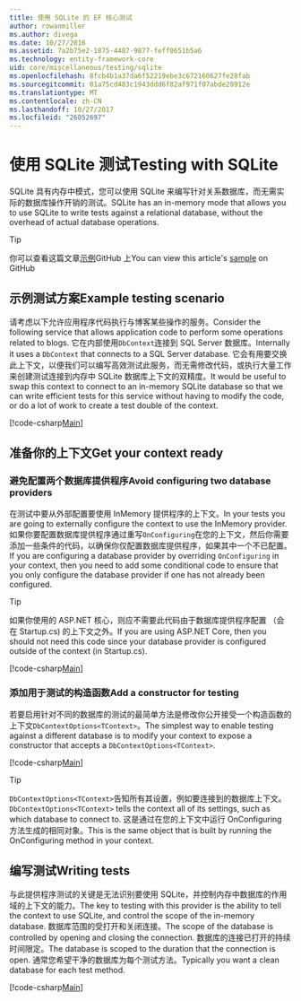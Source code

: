 ```yaml
---
title: 使用 SQLite 的 EF 核心测试
author: rowanmiller
ms.author: divega
ms.date: 10/27/2016
ms.assetid: 7a2b75e2-1875-4487-9877-feff0651b5a6
ms.technology: entity-framework-core
uid: core/miscellaneous/testing/sqlite
ms.openlocfilehash: 8fcb4b1a37da6f52219ebe3c672160627fe28fab
ms.sourcegitcommit: 01a75cd483c1943ddd6f82af971f07abde20912e
ms.translationtype: MT
ms.contentlocale: zh-CN
ms.lasthandoff: 10/27/2017
ms.locfileid: "26052697"
---
```

# <a name="testing-with-sqlite"></a><span data-ttu-id="03409-102">使用 SQLite 测试</span><span class="sxs-lookup"><span data-stu-id="03409-102">Testing with SQLite</span></span>

<span data-ttu-id="03409-103">SQLite 具有内存中模式，您可以使用 SQLite 来编写针对关系数据库，而无需实际的数据库操作开销的测试。</span><span class="sxs-lookup"><span data-stu-id="03409-103">SQLite has an in-memory mode that allows you to use SQLite to write tests against a relational database, without the overhead of actual database operations.</span></span>

> [!TIP]  
> <span data-ttu-id="03409-104">你可以查看这篇文章[示例](https://github.com/aspnet/EntityFramework.Docs/tree/master/samples/core/Miscellaneous/Testing)GitHub 上</span><span class="sxs-lookup"><span data-stu-id="03409-104">You can view this article's [sample](https://github.com/aspnet/EntityFramework.Docs/tree/master/samples/core/Miscellaneous/Testing) on GitHub</span></span>

## <a name="example-testing-scenario"></a><span data-ttu-id="03409-105">示例测试方案</span><span class="sxs-lookup"><span data-stu-id="03409-105">Example testing scenario</span></span>

<span data-ttu-id="03409-106">请考虑以下允许应用程序代码执行与博客某些操作的服务。</span><span class="sxs-lookup"><span data-stu-id="03409-106">Consider the following service that allows application code to perform some operations related to blogs.</span></span> <span data-ttu-id="03409-107">它在内部使用`DbContext`连接到 SQL Server 数据库。</span><span class="sxs-lookup"><span data-stu-id="03409-107">Internally it uses a `DbContext` that connects to a SQL Server database.</span></span> <span data-ttu-id="03409-108">它会有用要交换此上下文，以便我们可以编写高效测试此服务，而无需修改代码，或执行大量工作来创建测试连接到内存中 SQLite 数据库上下文的双精度。</span><span class="sxs-lookup"><span data-stu-id="03409-108">It would be useful to swap this context to connect to an in-memory SQLite database so that we can write efficient tests for this service without having to modify the code, or do a lot of work to create a test double of the context.</span></span>

[!code-csharp[Main](../../../../samples/core/Miscellaneous/Testing/BusinessLogic/BlogService.cs)]

## <a name="get-your-context-ready"></a><span data-ttu-id="03409-109">准备你的上下文</span><span class="sxs-lookup"><span data-stu-id="03409-109">Get your context ready</span></span>

### <a name="avoid-configuring-two-database-providers"></a><span data-ttu-id="03409-110">避免配置两个数据库提供程序</span><span class="sxs-lookup"><span data-stu-id="03409-110">Avoid configuring two database providers</span></span>

<span data-ttu-id="03409-111">在测试中要从外部配置要使用 InMemory 提供程序的上下文。</span><span class="sxs-lookup"><span data-stu-id="03409-111">In your tests you are going to externally configure the context to use the InMemory provider.</span></span> <span data-ttu-id="03409-112">如果你要配置数据库提供程序通过重写`OnConfiguring`在您的上下文，然后你需要添加一些条件的代码，以确保你仅配置数据库提供程序，如果其中一个不已配置。</span><span class="sxs-lookup"><span data-stu-id="03409-112">If you are configuring a database provider by overriding `OnConfiguring` in your context, then you need to add some conditional code to ensure that you only configure the database provider if one has not already been configured.</span></span>

> [!TIP]  
> <span data-ttu-id="03409-113">如果你使用的 ASP.NET 核心，则应不需要此代码由于数据库提供程序配置 （会在 Startup.cs) 的上下文之外。</span><span class="sxs-lookup"><span data-stu-id="03409-113">If you are using ASP.NET Core, then you should not need this code since your database provider is configured outside of the context (in Startup.cs).</span></span>

[!code-csharp[Main](../../../../samples/core/Miscellaneous/Testing/BusinessLogic/BloggingContext.cs#OnConfiguring)]

### <a name="add-a-constructor-for-testing"></a><span data-ttu-id="03409-114">添加用于测试的构造函数</span><span class="sxs-lookup"><span data-stu-id="03409-114">Add a constructor for testing</span></span>

<span data-ttu-id="03409-115">若要启用针对不同的数据库的测试的最简单方法是修改你公开接受一个构造函数的上下文`DbContextOptions<TContext>`。</span><span class="sxs-lookup"><span data-stu-id="03409-115">The simplest way to enable testing against a different database is to modify your context to expose a constructor that accepts a `DbContextOptions<TContext>`.</span></span>

[!code-csharp[Main](../../../../samples/core/Miscellaneous/Testing/BusinessLogic/BloggingContext.cs#Constructors)]

> [!TIP]  
> <span data-ttu-id="03409-116">`DbContextOptions<TContext>`告知所有其设置，例如要连接到的数据库上下文。</span><span class="sxs-lookup"><span data-stu-id="03409-116">`DbContextOptions<TContext>` tells the context all of its settings, such as which database to connect to.</span></span> <span data-ttu-id="03409-117">这是通过在您的上下文中运行 OnConfiguring 方法生成的相同对象。</span><span class="sxs-lookup"><span data-stu-id="03409-117">This is the same object that is built by running the OnConfiguring method in your context.</span></span>

## <a name="writing-tests"></a><span data-ttu-id="03409-118">编写测试</span><span class="sxs-lookup"><span data-stu-id="03409-118">Writing tests</span></span>

<span data-ttu-id="03409-119">与此提供程序测试的关键是无法识别要使用 SQLite，并控制内存中数据库的作用域的上下文的能力。</span><span class="sxs-lookup"><span data-stu-id="03409-119">The key to testing with this provider is the ability to tell the context to use SQLite, and control the scope of the in-memory database.</span></span> <span data-ttu-id="03409-120">数据库范围的受打开和关闭连接。</span><span class="sxs-lookup"><span data-stu-id="03409-120">The scope of the database is controlled by opening and closing the connection.</span></span> <span data-ttu-id="03409-121">数据库的连接已打开的持续时间限定。</span><span class="sxs-lookup"><span data-stu-id="03409-121">The database is scoped to the duration that the connection is open.</span></span> <span data-ttu-id="03409-122">通常您希望干净的数据库为每个测试方法。</span><span class="sxs-lookup"><span data-stu-id="03409-122">Typically you want a clean database for each test method.</span></span>

[!code-csharp[Main](../../../../samples/core/Miscellaneous/Testing/TestProject/SQLite/BlogServiceTests.cs)]
